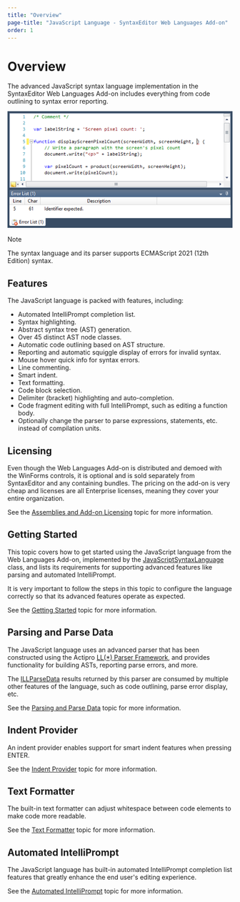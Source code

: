 ```yaml
---
title: "Overview"
page-title: "JavaScript Language - SyntaxEditor Web Languages Add-on"
order: 1
---
```

# Overview

The advanced JavaScript syntax language implementation in the SyntaxEditor Web Languages Add-on includes everything from code outlining to syntax error reporting.

![Screenshot](../../images/web-addon-javascript.png)

> [!NOTE]
> The syntax language and its parser supports ECMAScript 2021 (12th Edition) syntax.

## Features

The JavaScript language is packed with features, including:

- Automated IntelliPrompt completion list.
- Syntax highlighting.
- Abstract syntax tree (AST) generation.
- Over 45 distinct AST node classes.
- Automatic code outlining based on AST structure.
- Reporting and automatic squiggle display of errors for invalid syntax.
- Mouse hover quick info for syntax errors.
- Line commenting.
- Smart indent.
- Text formatting.
- Code block selection.
- Delimiter (bracket) highlighting and auto-completion.
- Code fragment editing with full IntelliPrompt, such as editing a function body.
- Optionally change the parser to parse expressions, statements, etc. instead of compilation units.

## Licensing

Even though the Web Languages Add-on is distributed and demoed with the WinForms controls, it is optional and is sold separately from SyntaxEditor and any containing bundles.  The pricing on the add-on is very cheap and licenses are all Enterprise licenses, meaning they cover your entire organization.

See the [Assemblies and Add-on Licensing](../../assemblies.md) topic for more information.

## Getting Started

This topic covers how to get started using the JavaScript language from the Web Languages Add-on, implemented by the [JavaScriptSyntaxLanguage](xref:ActiproSoftware.Text.Languages.JavaScript.Implementation.JavaScriptSyntaxLanguage) class, and lists its requirements for supporting advanced features like parsing and automated IntelliPrompt.

It is very important to follow the steps in this topic to configure the language correctly so that its advanced features operate as expected.

See the [Getting Started](getting-started.md) topic for more information.

## Parsing and Parse Data

The JavaScript language uses an advanced parser that has been constructed using the Actipro [LL(*) Parser Framework](../../ll-parser-framework/index.md), and provides functionality for building ASTs, reporting parse errors, and more.

The [ILLParseData](xref:ActiproSoftware.Text.Parsing.LLParser.ILLParseData) results returned by this parser are consumed by multiple other features of the language, such as code outlining, parse error display, etc.

See the [Parsing and Parse Data](parsing.md) topic for more information.

## Indent Provider

An indent provider enables support for smart indent features when pressing ENTER.

See the [Indent Provider](indent-provider.md) topic for more information.

## Text Formatter

The built-in text formatter can adjust whitespace between code elements to make code more readable.

See the [Text Formatter](text-formatter.md) topic for more information.

## Automated IntelliPrompt

The JavaScript language has built-in automated IntelliPrompt completion list features that greatly enhance the end user's editing experience.

See the [Automated IntelliPrompt](intelliprompt.md) topic for more information.
